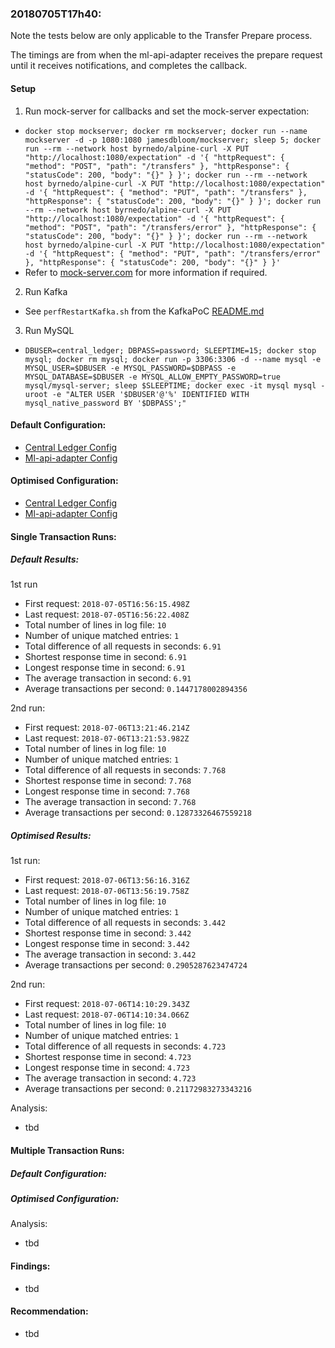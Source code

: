 ### 20180705T17h40:

Note the tests below are only applicable to the Transfer Prepare process.

The timings are from when the ml-api-adapter receives the prepare request until it receives notifications, and completes the callback.

#### Setup

1. Run mock-server for callbacks and set the mock-server expectation:
- `docker stop mockserver; docker rm mockserver; docker run --name mockserver -d -p 1080:1080 jamesdbloom/mockserver; sleep 5; docker run --rm --network host byrnedo/alpine-curl -X PUT "http://localhost:1080/expectation" -d '{ "httpRequest": { "method": "POST", "path": "/transfers" }, "httpResponse": { "statusCode": 200, "body": "{}" } }'; docker run --rm --network host byrnedo/alpine-curl -X PUT "http://localhost:1080/expectation" -d '{ "httpRequest": { "method": "PUT", "path": "/transfers" }, "httpResponse": { "statusCode": 200, "body": "{}" } }'; docker run --rm --network host byrnedo/alpine-curl -X PUT "http://localhost:1080/expectation" -d '{ "httpRequest": { "method": "POST", "path": "/transfers/error" }, "httpResponse": { "statusCode": 200, "body": "{}" } }'; docker run --rm --network host byrnedo/alpine-curl -X PUT "http://localhost:1080/expectation" -d '{ "httpRequest": { "method": "PUT", "path": "/transfers/error" }, "httpResponse": { "statusCode": 200, "body": "{}" } }'`
- Refer to [mock-server.com](http://www.mock-server.com/where/docker.html) for more information if required.

2. Run Kafka
- See `perfRestartKafka.sh` from the KafkaPoC [README.md](https://github.com/mdebarros/kafkapoc/blob/master/README.md#3-scripts)

3. Run MySQL
- `DBUSER=central_ledger; DBPASS=password; SLEEPTIME=15; docker stop mysql; docker rm mysql; docker run -p 3306:3306 -d --name mysql -e MYSQL_USER=$DBUSER -e MYSQL_PASSWORD=$DBPASS -e MYSQL_DATABASE=$DBUSER -e MYSQL_ALLOW_EMPTY_PASSWORD=true mysql/mysql-server; sleep $SLEEPTIME; docker exec -it mysql mysql -uroot -e "ALTER USER '$DBUSER'@'%' IDENTIFIED WITH mysql_native_password BY '$DBPASS';"`

#### Default Configuration:
- [Central Ledger Config](./single-transaction-default-central-ledger-config.json)
- [Ml-api-adapter Config](./single-transaction-default-ml-api-adapter-config.json)

#### Optimised Configuration:
- [Central Ledger Config](./single-transaction-optimised-central-ledger-config.json)
- [Ml-api-adapter Config](./single-transaction-optimised-ml-api-adapter-config.json)

#### Single Transaction Runs:

##### Default Results:

1st run
- First request: `2018-07-05T16:56:15.498Z`
- Last request: `2018-07-05T16:56:22.408Z`
- Total number of lines in log file: `10`
- Number of unique matched entries: `1`
- Total difference of all requests in seconds: `6.91`
- Shortest response time in second: `6.91`
- Longest response time in second: `6.91`
- The average transaction in second: `6.91`
- Average transactions per second: `0.1447178002894356`

2nd run:
- First request: `2018-07-06T13:21:46.214Z`
- Last request: `2018-07-06T13:21:53.982Z`
- Total number of lines in log file: `10`
- Number of unique matched entries: `1`
- Total difference of all requests in seconds: `7.768`
- Shortest response time in second: `7.768`
- Longest response time in second: `7.768`
- The average transaction in second: `7.768`
- Average transactions per second: `0.12873326467559218`

##### Optimised Results:

1st run:
- First request: `2018-07-06T13:56:16.316Z`
- Last request: `2018-07-06T13:56:19.758Z`
- Total number of lines in log file: `10`
- Number of unique matched entries: `1`
- Total difference of all requests in seconds: `3.442`
- Shortest response time in second: `3.442`
- Longest response time in second: `3.442`
- The average transaction in second: `3.442`
- Average transactions per second: `0.2905287623474724`

2nd run:
- First request: `2018-07-06T14:10:29.343Z`
- Last request: `2018-07-06T14:10:34.066Z`
- Total number of lines in log file: `10`
- Number of unique matched entries: `1`
- Total difference of all requests in seconds: `4.723`
- Shortest response time in second: `4.723`
- Longest response time in second: `4.723`
- The average transaction in second: `4.723`
- Average transactions per second: `0.21172983273343216`


Analysis:
- tbd

#### Multiple Transaction Runs:

##### Default Configuration:
<insert>

##### Optimised Configuration:
<insert>

Analysis:
- tbd

#### Findings:
- tbd

#### Recommendation:
- tbd
